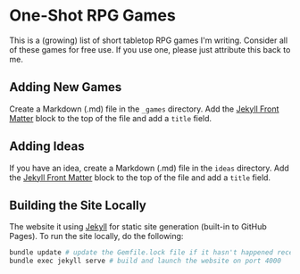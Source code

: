 # One-Shot RPG Games

This is a (growing) list of short tabletop RPG games I'm writing. Consider all
of these games for free use. If you use one, please just attribute this back to
me.

## Adding New Games

Create a Markdown (.md) file in the `_games` directory. Add the
[Jekyll Front Matter](https://jekyllrb.com/docs/frontmatter/) block to the top
of the file and add a `title` field.

## Adding Ideas

If you have an idea, create a Markdown (.md) file in the `ideas` directory. Add
the [Jekyll Front Matter](https://jekyllrb.com/docs/frontmatter/) block to the
top of the file and add a `title` field.

## Building the Site Locally

The website it using [Jekyll](https://jekyllrb.com/) for static site generation
(built-in to GitHub Pages). To run the site locally, do the following:

```bash
bundle update # update the Gemfile.lock file if it hasn't happened recently
bundle exec jekyll serve # build and launch the website on port 4000
```
